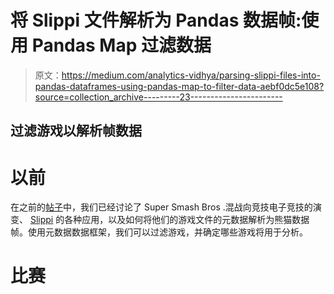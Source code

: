 # 将 Slippi 文件解析为 Pandas 数据帧:使用 Pandas Map 过滤数据

> 原文：<https://medium.com/analytics-vidhya/parsing-slippi-files-into-pandas-dataframes-using-pandas-map-to-filter-data-aebf0dc5e108?source=collection_archive---------23----------------------->

## 过滤游戏以解析帧数据

# 以前

在之前的[帖子](/analytics-vidhya/parsing-slippi-files-into-pandas-dataframes-the-metadata-2efdfcb8562c)中，我们已经讨论了 Super Smash Bros .混战向竞技电子竞技的演变、 [Slippi](https://slippi.gg/) 的各种应用，以及如何将他们的游戏文件的元数据解析为熊猫数据帧。使用元数据数据框架，我们可以过滤游戏，并确定哪些游戏将用于分析。

# 比赛